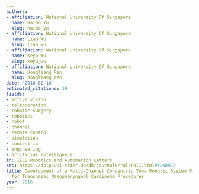 ```yaml
---
authors:
- affiliation: National University Of Singapore
  name: Haibo Yu
  slug: haibo_yu
- affiliation: National University Of Singapore
  name: Liao Wu
  slug: liao_wu
- affiliation: National University Of Singapore
  name: Keyu Wu
  slug: keyu_wu
- affiliation: National University Of Singapore
  name: Hongliang Ren
  slug: hongliang_ren
date: '2016-02-16'
estimated_citations: 19
fields:
- active vision
- teleoperation
- robotic surgery
- robotics
- robot
- channel
- remote control
- simulation
- concentric
- engineering
- artificial intelligence
in: IEEE Robotics and Automation Letters
src: https://dblp.uni-trier.de/db/journals/ral/ral1.html#YuWWR16
title: Development of a Multi-Channel Concentric Tube Robotic System With Active Vision
  for Transnasal Nasopharyngeal Carcinoma Procedures
year: 2016
---
```


